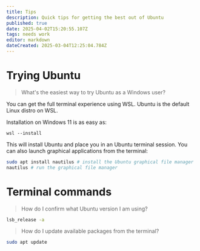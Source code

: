 ```yaml
---
title: Tips
description: Quick tips for getting the best out of Ubuntu
published: true
date: 2025-04-02T15:20:55.107Z
tags: needs work
editor: markdown
dateCreated: 2025-03-04T12:25:04.784Z
---
```


# Trying Ubuntu

> What's the easiest way to try Ubuntu as a Windows user?

You can get the full terminal experience using WSL.
Ubuntu is the default Linux distro on WSL.

Installation on Windows 11 is as easy as:

```
wsl --install
```

This will install Ubuntu and place you in an Ubuntu terminal session.
You can also launch graphical applications from the terminal:

```bash
sudo apt install nautilus # install the Ubuntu graphical file manager
nautilus # run the graphical file manager
```

# Terminal commands

> How do I confirm what Ubuntu version I am using?

```bash
lsb_release -a
```

> How do I update available packages from the terminal?

```bash
sudo apt update
```